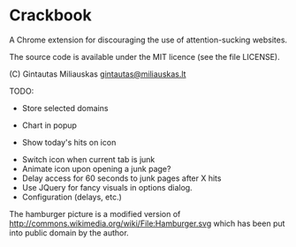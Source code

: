 Crackbook
=========

A Chrome extension for discouraging the use of attention-sucking websites.

The source code is available under the MIT licence (see the file LICENSE).

(C) Gintautas Miliauskas <gintautas@miliauskas.lt>


TODO:

 + Store selected domains
 - Chart in popup
 + Show today's hits on icon
 - Switch icon when current tab is junk
 - Animate icon upon opening a junk page?
 - Delay access for 60 seconds to junk pages after X hits
 - Use JQuery for fancy visuals in options dialog.
 - Configuration (delays, etc.)


The hamburger picture is a modified version of
http://commons.wikimedia.org/wiki/File:Hamburger.svg
which has been put into public domain by the author.

